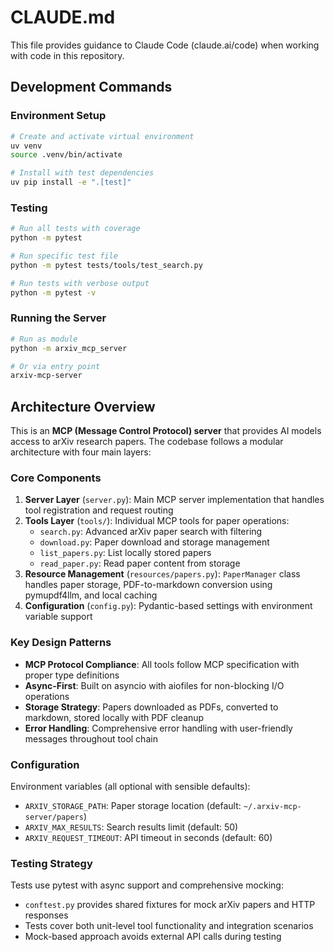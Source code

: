 # CLAUDE.md

This file provides guidance to Claude Code (claude.ai/code) when working with code in this repository.

## Development Commands

### Environment Setup
```bash
# Create and activate virtual environment
uv venv
source .venv/bin/activate

# Install with test dependencies
uv pip install -e ".[test]"
```

### Testing
```bash
# Run all tests with coverage
python -m pytest

# Run specific test file
python -m pytest tests/tools/test_search.py

# Run tests with verbose output
python -m pytest -v
```

### Running the Server
```bash
# Run as module
python -m arxiv_mcp_server

# Or via entry point
arxiv-mcp-server
```

## Architecture Overview

This is an **MCP (Message Control Protocol) server** that provides AI models access to arXiv research papers. The codebase follows a modular architecture with four main layers:

### Core Components

1. **Server Layer** (`server.py`): Main MCP server implementation that handles tool registration and request routing
2. **Tools Layer** (`tools/`): Individual MCP tools for paper operations:
   - `search.py`: Advanced arXiv paper search with filtering
   - `download.py`: Paper download and storage management  
   - `list_papers.py`: List locally stored papers
   - `read_paper.py`: Read paper content from storage
3. **Resource Management** (`resources/papers.py`): `PaperManager` class handles paper storage, PDF-to-markdown conversion using pymupdf4llm, and local caching
4. **Configuration** (`config.py`): Pydantic-based settings with environment variable support

### Key Design Patterns

- **MCP Protocol Compliance**: All tools follow MCP specification with proper type definitions
- **Async-First**: Built on asyncio with aiofiles for non-blocking I/O operations
- **Storage Strategy**: Papers downloaded as PDFs, converted to markdown, stored locally with PDF cleanup
- **Error Handling**: Comprehensive error handling with user-friendly messages throughout tool chain

### Configuration

Environment variables (all optional with sensible defaults):
- `ARXIV_STORAGE_PATH`: Paper storage location (default: `~/.arxiv-mcp-server/papers`)
- `ARXIV_MAX_RESULTS`: Search results limit (default: 50)
- `ARXIV_REQUEST_TIMEOUT`: API timeout in seconds (default: 60)

### Testing Strategy

Tests use pytest with async support and comprehensive mocking:
- `conftest.py` provides shared fixtures for mock arXiv papers and HTTP responses
- Tests cover both unit-level tool functionality and integration scenarios
- Mock-based approach avoids external API calls during testing